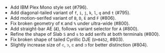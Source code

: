  * Add IBM Plex Mono style set (#796).
 * Add diagonal-tailed variant of `f`, `i`, `j`, `k`, `l`, `q` and `t` (#795).
 * Add motion-serifed variant of `B`, `D`, `E` and `F` (#806).
 * Fix broken geometry of `K` and `%` under ultra-wide (#800).
 * Add straight-bar AE (`Æ`), follows variant selector for `A` (#800).
 * Refine the shape of Slab `S` and `s` to add serifs at both terminals (#800).
 * Fix broken shape of tailed Cyrillic DJE (`U+0452`, #803).
 * Slightly increase size of `⊂`, `⊃`, `⊏` and `⊐` for better distinction (#804).
